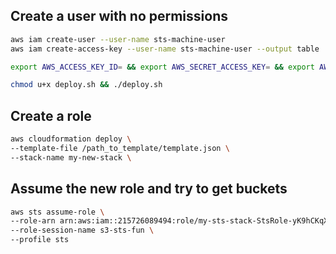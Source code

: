 ## Create a user with no permissions

```sh
aws iam create-user --user-name sts-machine-user
aws iam create-access-key --user-name sts-machine-user --output table
```

```sh
export AWS_ACCESS_KEY_ID= && export AWS_SECRET_ACCESS_KEY= && export AWS_REGION=eu-north-1
```

```sh
chmod u+x deploy.sh && ./deploy.sh
```

## Create a role

```sh
aws cloudformation deploy \
--template-file /path_to_template/template.json \
--stack-name my-new-stack \
```

## Assume the new role and try to get buckets

```sh
aws sts assume-role \
--role-arn arn:aws:iam::215726089494:role/my-sts-stack-StsRole-yK9hCKqXzzKU \
--role-session-name s3-sts-fun \
--profile sts
```
